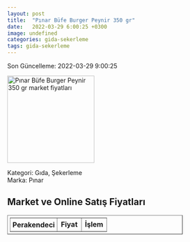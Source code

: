 ```yaml
---
layout: post
title:  "Pınar Büfe Burger Peynir 350 gr"
date:   2022-03-29 6:00:25 +0300
image: undefined
categories: gida-sekerleme
tags: gida-sekerleme
---
```


Son Güncelleme: 2022-03-29 9:00:25

<img src="undefined" width="200" alt="Pınar Büfe Burger Peynir 350 gr market fiyatları" />

Kategori: Gıda, Şekerleme
<br />
Marka: Pınar

<h2>Market ve Online Satış Fiyatları</h2>

<table border="1" style="padding: 5px;width:80%;">
  <tr>
    <td style="padding: 5px;"><strong>Perakendeci</strong></td>
    <td><strong>Fiyat</strong></td>
    <td><strong>İşlem</strong></td>
  </tr>
  
</table>
